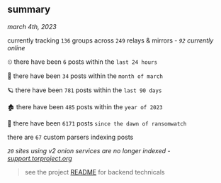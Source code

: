 
## summary
_march 4th, 2023_

currently tracking `136` groups across `249` relays & mirrors - _`92` currently online_

⏲ there have been `6` posts within the `last 24 hours`

🦈 there have been `34` posts within the `month of march`

🪐 there have been `781` posts within the `last 90 days`

🏚 there have been `485` posts within the `year of 2023`

🦕 there have been `6171` posts `since the dawn of ransomwatch`

there are `67` custom parsers indexing posts

_`20` sites using v2 onion services are no longer indexed - [support.torproject.org](https://support.torproject.org/onionservices/v2-deprecation/)_

> see the project [README](https://github.com/joshhighet/ransomwatch#ransomwatch--) for backend technicals
